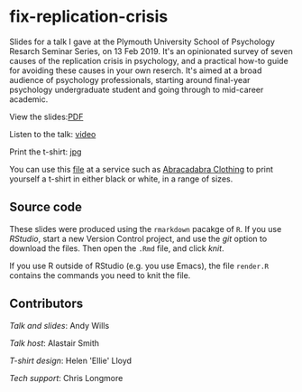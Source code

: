 # fix-replication-crisis

Slides for a talk I gave at the Plymouth University School of Psychology Resarch Seminar Series, on 13 Feb 2019. It's an opinionated survey of seven causes of the replication crisis in psychology, and a practical how-to guide for avoiding these causes in your own reserch. It's aimed at a broad audience of psychology professionals, starting around final-year psychology undergraduate student and going through to mid-career academic.

View the slides:[PDF](fix-replication-crisis.pdf)

Listen to the talk: [video](https://youtu.be/_OqiTVq12Pk)

Print the t-shirt: [jpg](t-shirt/revolution.jpg)

You can use this [file](t-shirt/revolution.jpg) at a service such as [Abracadabra Clothing](https://www.abracadabraclothing.com/) to print yourself a t-shirt in either black or white, in a range of sizes.

## Source code

These slides were produced using the `rmarkdown` pacakge of `R`. If you use _RStudio_, start a new Version Control project, and use the _git_ option to download the files. Then open the `.Rmd` file, and click _knit_.  

If you use R outside of RStudio (e.g. you use Emacs), the file `render.R` contains the commands you need to knit the file. 

## Contributors

_Talk and slides_: Andy Wills

_Talk host_:  Alastair Smith

_T-shirt design_: Helen 'Ellie' Lloyd 

_Tech support_: Chris Longmore      

